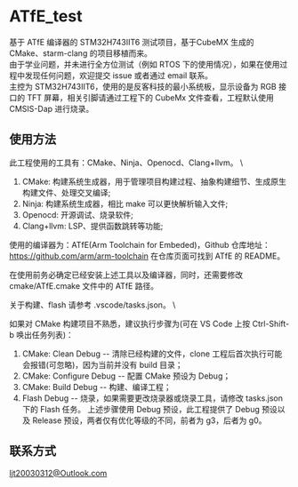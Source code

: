 # ATfE_test

基于 ATfE 编译器的 STM32H743IIT6 测试项目，基于CubeMX 生成的 CMake、starm-clang 的项目移植而来。 \
由于学业问题，并未进行全方位测试（例如 RTOS 下的使用情况），如果在使用过程中发现任何问题，欢迎提交 issue 或者通过 email 联系。\
主控为 STM32H743IIT6，使用的是反客科技的最小系统板，显示设备为 RGB 接口的 TFT 屏幕，相关引脚请通过工程下的 CubeMx 文件查看，工程默认使用 CMSIS-Dap 进行烧录。

## 使用方法

此工程使用的工具有：CMake、Ninja、Openocd、Clang+llvm。 \

1. CMake: 构建系统生成器，用于管理项目构建过程、抽象构建细节、生成原生构建文件、处理交叉编译;
2. Ninja: 构建系统生成器，相比 make 可以更快解析输入文件;
3. Openocd: 开源调试、烧录软件;
4. Clang+llvm: LSP、提供函数跳转等功能;

使用的编译器为：ATfE(Arm Toolchain for Embeded)，Github 仓库地址：<https://github.com/arm/arm-toolchain>
在仓库页面可找到 ATfE 的 README。

在使用前务必确定已经安装上述工具以及编译器，同时，还需要修改 cmake/ATfE.cmake 文件中的 ATfE 路径。

关于构建、flash 请参考 .vscode/tasks.json。 \

如果对 CMake 构建项目不熟悉，建议执行步骤为(可在 VS Code 上按 Ctrl-Shift-b 唤出任务列表)：
1. CMake: Clean Debug -- 清除已经构建的文件，clone 工程后首次执行可能会报错(可忽略)，因为当前并没有 build 目录；
2. CMake: Configure Debug -- 配置 CMake 预设为 Debug；
3. CMake: Build Debug -- 构建、编译工程；
4. Flash Debug -- 烧录，如果需要更改烧录器或烧录工具，请修改 tasks.json 下的 Flash 任务。
上述步骤使用 Debug 预设，此工程提供了 Debug 预设以及 Release 预设，两者仅有优化等级的不同，前者为 g3，后者为 g0。

## 联系方式

<ljt20030312@Outlook.com>
